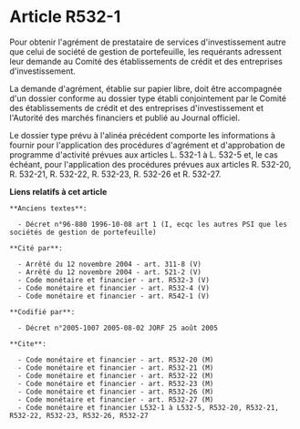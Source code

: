 # Article R532-1

Pour obtenir l'agrément de prestataire de services d'investissement autre que celui de société de gestion de portefeuille,
les requérants adressent leur demande au Comité des établissements de crédit et des entreprises d'investissement.

La demande d'agrément, établie sur papier libre, doit être accompagnée d'un dossier conforme au dossier type établi
conjointement par le Comité des établissements de crédit et des entreprises d'investissement et l'Autorité des marchés
financiers et publié au Journal officiel.

Le dossier type prévu à l'alinéa précédent comporte les informations à fournir pour l'application des procédures d'agrément
et d'approbation de programme d'activité prévues aux articles L. 532-1 à L. 532-5 et, le cas échéant, pour l'application des
procédures prévues aux articles R. 532-20, R. 532-21, R. 532-22, R. 532-23, R. 532-26 et R. 532-27.

**Liens relatifs à cet article**

	**Anciens textes**:

	  - Décret n°96-880 1996-10-08 art 1 (I, ecqc les autres PSI que les sociétés de gestion de portefeuille)

	**Cité par**:

	  - Arrêté du 12 novembre 2004 - art. 311-8 (V)
	  - Arrêté du 12 novembre 2004 - art. 521-2 (V)
	  - Code monétaire et financier - art. R532-3 (V)
	  - Code monétaire et financier - art. R532-4 (V)
	  - Code monétaire et financier - art. R542-1 (V)

	**Codifié par**:

	  - Décret n°2005-1007 2005-08-02 JORF 25 août 2005

	**Cite**:

	  - Code monétaire et financier - art. R532-20 (M)
	  - Code monétaire et financier - art. R532-21 (M)
	  - Code monétaire et financier - art. R532-22 (M)
	  - Code monétaire et financier - art. R532-23 (M)
	  - Code monétaire et financier - art. R532-26 (M)
	  - Code monétaire et financier - art. R532-27 (M)
	  - Code monétaire et financier L532-1 à L532-5, R532-20, R532-21, R532-22, R532-23, R532-26, R532-27
